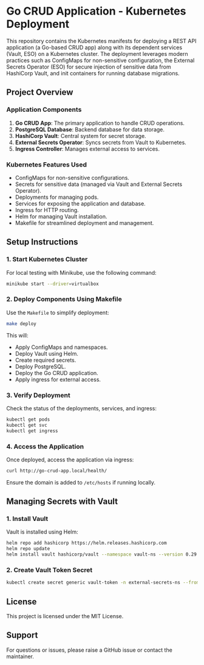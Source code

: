 # Go CRUD Application - Kubernetes Deployment

This repository contains the Kubernetes manifests for deploying a REST API application (a Go-based CRUD app) along with its dependent services (Vault, ESO) on a Kubernetes cluster. The deployment leverages modern practices such as ConfigMaps for non-sensitive configuration, the External Secrets Operator (ESO) for secure injection of sensitive data from HashiCorp Vault, and init containers for running database migrations.

## Project Overview

### Application Components

1. **Go CRUD App**: The primary application to handle CRUD operations.
2. **PostgreSQL Database**: Backend database for data storage.
3. **HashiCorp Vault**: Central system for secret storage.
4. **External Secrets Operator**: Syncs secrets from Vault to Kubernetes.
5. **Ingress Controller**: Manages external access to services.

### Kubernetes Features Used

- ConfigMaps for non-sensitive configurations.
- Secrets for sensitive data (managed via Vault and External Secrets Operator).
- Deployments for managing pods.
- Services for exposing the application and database.
- Ingress for HTTP routing.
- Helm for managing Vault installation.
- Makefile for streamlined deployment and management.

## Setup Instructions

### 1. Start Kubernetes Cluster

For local testing with Minikube, use the following command:

```bash
minikube start --driver=virtualbox
```

### 2. Deploy Components Using Makefile

Use the `Makefile` to simplify deployment:

```bash
make deploy
```

This will:

- Apply ConfigMaps and namespaces.
- Deploy Vault using Helm.
- Create required secrets.
- Deploy PostgreSQL.
- Deploy the Go CRUD application.
- Apply ingress for external access.

### 3. Verify Deployment

Check the status of the deployments, services, and ingress:

```bash
kubectl get pods
kubectl get svc
kubectl get ingress
```

### 4. Access the Application

Once deployed, access the application via ingress:

```bash
curl http://go-crud-app.local/health/
```

Ensure the domain is added to `/etc/hosts` if running locally.

## Managing Secrets with Vault

### 1. Install Vault

Vault is installed using Helm:

```bash
helm repo add hashicorp https://helm.releases.hashicorp.com
helm repo update
helm install vault hashicorp/vault --namespace vault-ns --version 0.29.1
```

### 2. Create Vault Token Secret

```bash
kubectl create secret generic vault-token -n external-secrets-ns --from-literal=token="YourToken"
```

## License

This project is licensed under the MIT License.

## Support

For questions or issues, please raise a GitHub issue or contact the maintainer.


